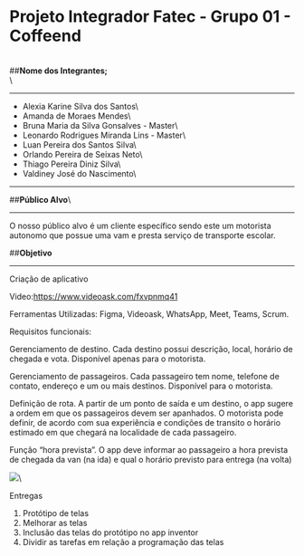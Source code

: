 # __Projeto Integrador Fatec - Grupo 01 - Coffeend__
\
##__Nome dos Integrantes;__\
\
***
* Alexia Karine Silva dos Santos\
* Amanda de Moraes Mendes\
* Bruna Maria da Silva Gonsalves - Master\
* Leonardo Rodrigues Miranda Lins - Master\
* Luan Pereira dos Santos Silva\
* Orlando Pereira de Seixas Neto\
* Thiago Pereira Diniz Silva\
* Valdiney José do Nascimento\
***

##__Público Alvo__\
***
O nosso público alvo é um cliente específico sendo este um motorista autonomo que possue uma vam e presta serviço de transporte escolar.

##**Objetivo**
***
Criação de aplicativo

Video:https://www.videoask.com/fxvpnmq41

Ferramentas Utilizadas:
Figma, Videoask, WhatsApp, Meet, Teams, Scrum.

Requisitos funcionais:

Gerenciamento de destino. Cada destino possui descrição, local, horário de chegada e vota. Disponível apenas para o motorista.

Gerenciamento de passageiros. Cada passageiro tem nome, telefone de contato, endereço e um ou mais destinos. Disponível para o motorista.

Definição de rota. A partir de um ponto de saída e um destino, o app sugere a ordem em que os passageiros devem ser apanhados. O motorista pode definir, de acordo com sua experiência e condições de transito o horário estimado em que chegará na localidade de cada passageiro.

Função “hora prevista”. O app deve informar ao passageiro a hora prevista de chegada da van (na ida) e qual o horário previsto para entrega (na volta)

![](https://www.figma.com/file/lSS3WnJYCSgczRPijLtzSp/prototipo?node-id=34%3A386)\

Entregas

1. Protótipo de telas 
2. Melhorar as telas 
3. Inclusão das telas do protótipo no app inventor 
4. Dividir as tarefas em relação a programação das telas
